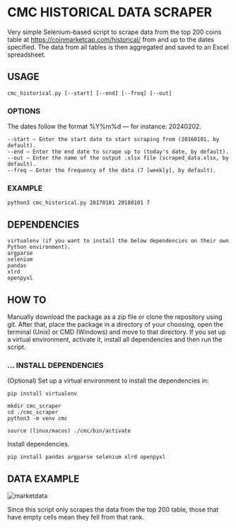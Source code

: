 # CMC HISTORICAL DATA SCRAPER
Very simple Selenium-based script to scrape data from the top 200 coins table at https://coinmarketcap.com/historical/ from and up to the dates specified. The data from all tables is then aggregated and saved to an Excel spreadsheet.

 ## USAGE
```
cmc_historical.py [--start] [--end] [--freq] [--out]
```
### OPTIONS
The dates follow the format %Y%m%d — for instance: 20240202.
```
--start — Enter the start date to start scraping from (20160101, by default).
--end — Enter the end date to scrape up to (today's date, by default).
--out — Enter the name of the output .xlsx file (scraped_data.xlsx, by default).
--freq — Enter the frequency of the data (7 [weekly], by default).
```
### EXAMPLE
```
python3 cmc_historical.py 20170101 20180101 7
```

## DEPENDENCIES
```
virtualenv (if you want to install the below dependencies on their own Python environment).
argparse
selenium
pandas
xlrd
openpyxl
```

## HOW TO
Manually download the package as a zip file or clone the repository using git. 
After that, place the package in a directory of your choosing, open the terminal (Unix) or CMD (Windows) and move to that directory. If you set up a virtual environment, activate it, install all dependencies and then run the script.

### ... INSTALL DEPENDENCIES
(Optional) Set up a virtual environment to install the dependencies in:
```
pip install virtualenv

mkdir cmc_scraper
cd ./cmc_scraper
python3 -m venv cmc

source (linux/macos) ./cmc/bin/activate
```
Install dependencies.
```
pip install pandas argparse selenium xlrd openpyxl
```

## DATA EXAMPLE
![marketdata](https://github.com/AngeloM18/cmc-historicaldata-scraper/assets/123282394/547910cc-6e2b-4f22-8211-26b76313e376)

Since this script only scrapes the data from the top 200 table, those that have empty cells mean they fell from that rank.
